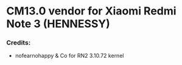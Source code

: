 # CM13.0 vendor for Xiaomi Redmi Note 3 (HENNESSY)


### Credits:
  - nofearnohappy & Co for RN2 3.10.72 kernel

